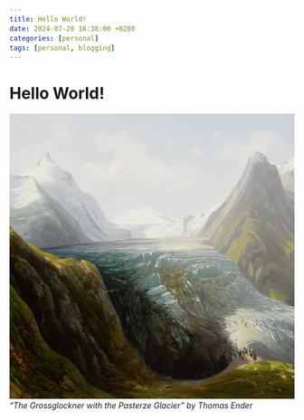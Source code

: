 ```yaml
---
title: Hello World!
date: 2024-07-20 16:38:00 +0200
categories: [personal]
tags: [personal, blogging]
---
```


# Hello World!

![Grossglochner](/assets/img/hello_world/Der_Grossglockner_mit_der_Pasterze_favicon.jpg)
_“The Grossglockner with the Pasterze Glacier” by Thomas Ender_